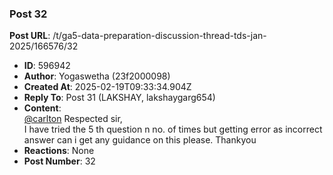 ### Post 32
**Post URL**: /t/ga5-data-preparation-discussion-thread-tds-jan-2025/166576/32
- **ID**: 596942
- **Author**: Yogaswetha (23f2000098)
- **Created At**: 2025-02-19T09:33:34.904Z
- **Reply To**: Post 31 (LAKSHAY, lakshaygarg654)
- **Content**:  
  <a class="mention" href="/u/carlton">@carlton</a> Respected sir,<br>
I have tried the 5 th question n no. of times but getting error as incorrect answer can i get any guidance on this please. Thankyou
- **Reactions**: None
- **Post Number**: 32


